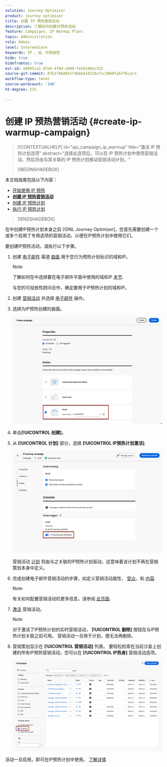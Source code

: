 ```yaml
---
solution: Journey Optimizer
product: journey optimizer
title: 创建 IP 预热营销活动
description: 了解如何创建IP预热活动
feature: Campaigns, IP Warmup Plans
topic: Administration
role: Admin
level: Intermediate
keywords: IP 、池、可投放性
hide: true
hidefromtoc: true
exl-id: a9995ca1-d7eb-4f8d-a9d9-fe56198ac325
source-git-commit: 07b1f9b885574bb6418310a71c3060fa67f6cac3
workflow-type: tm+mt
source-wordcount: '348'
ht-degree: 21%

---
```


# 创建 IP 预热营销活动 {#create-ip-warmup-campaign}

>[!CONTEXTUALHELP]
>id="ajo_campaign_ip_warmup"
>title="激活 IP 预热计划选项"
>abstract="选择此选项后，可以在 IP 预热计划中使用营销活动。然后将由与其关联的 IP 预热计划推动营销活动计划。"

>[!BEGINSHADEBOX]

本文档指南包括以下内容：

* [开始使用 IP 预热](ip-warmup-gs.md)
* **[创建 IP 预热营销活动](ip-warmup-campaign.md)**
* [创建 IP 预热计划](ip-warmup-plan.md)
* [执行 IP 预热计划](ip-warmup-execution.md)

>[!ENDSHADEBOX]

在中创建IP预热计划本身之前 [!DNL Journey Optimizer]，您首先需要创建一个或多个启用了专用选项的营销活动，以便在IP预热计划中使用它们。

要创建IP预热活动，请执行以下步骤。

1. 创建 [电子邮件](../email/email-settings.md) 渠道 [曲面](channel-surfaces.md) 用于您已为预热计划标识的域和IP。

   >[!NOTE]
   >
   >了解如何在中选择要在电子邮件平面中使用的域和IP [本节](../email/email-settings.md#subdomains-and-ip-pools).
   >
   >与您的可投放性顾问合作，确定要用于IP预热计划的域和IP。<!--TBC-->

1. 创建 [营销活动](../campaigns/create-campaign.md) 并选择 [电子邮件](../email/create-email.md#create-email-journey-campaign) 操作。

1. 选择为IP预热创建的曲面。

   ![](assets/ip-warmup-campaign-surface.png)

   <!--You must use the same surface as the one that will be used for the asociated IP warmup plan. [Learn how to create an IP warmup plan](#create-ip-warmup-plan)-->

1. 单击&#x200B;**[!UICONTROL 创建]**。

1. 从 **[!UICONTROL 计划]** 部分，选择 **[!UICONTROL IP预热计划激活]**.

   ![](assets/ip-warmup-campaign-plan-activation.png)

   营销活动 [计划](../campaigns/create-campaign.md#schedule) 将由与之关联的IP预热计划驱动，这意味着该计划不再在营销策划本身中定义。

1. 完成创建电子邮件营销活动的步骤，如定义营销活动属性， [受众](../audience/about-audiences.md)<!--best practices for IP warmup in terms of audience?-->、和 [内容](../email/get-started-email-design.md#key-steps).

   >[!NOTE]
   >
   >有关如何配置营销活动的更多信息，请参阅 [此页面](../campaigns/get-started-with-campaigns.md).

1. [激活](../campaigns/review-activate-campaign.md) 营销活动。

   >[!NOTE]
   >
   >对于激活了IP预热计划的实时营销活动， **[!UICONTROL 删除]** 按钮在与IP预热计划关联之前可用。 营销活动一旦用于计划，便无法再删除。

1. 营销策划显示在 **[!UICONTROL 营销活动]** 列表。 要轻松检索在当前沙盒上创建的所有IP预热营销活动，您可以在 **[!UICONTROL IP热身]** 营销活动选项。

   ![](assets/ip-warmup-campaign-filter.png)

活动一旦启用，即可在IP预热计划中使用。 [了解详情](ip-warmup-plan.md)

<!--Any recommendations when defining an audience? i.e do you have to include all your database or a limited number or according to your Excel file?-->
